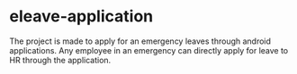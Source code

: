 # eleave-application
The project is made to apply for an emergency leaves through android applications.
Any employee in an emergency can directly apply for leave to HR through the application.
